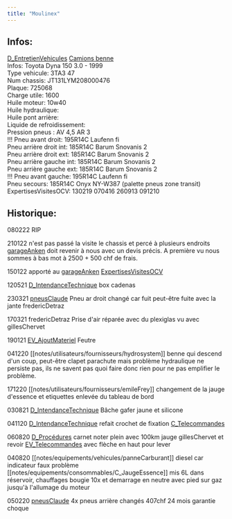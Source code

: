 ```yaml
---
title: "Moulinex"
---
```


## Infos:
[D_EntretienVehicules](notes/departements/D_EntretienVehicules.md) [Camions benne](notes/equipements/vehicules/C_CamionsBenne.md)\
Infos: Toyota Dyna 150 3.0 - 1999\
Type vehicule: 3TA3 47\
Num chassis: JT131LYM208000476\
Plaque: 725068\
Charge utile: 1600\
Huile moteur: 10w40\
Huile hydraulique:\
Huile pont arrière:\
Liquide de refroidissement:\
Pression pneus : AV 4,5 AR 3\
!!! Pneu avant droit: 195R14C Laufenn fi\
Pneu arrière droit int: 185R14C Barum Snovanis 2\
Pneu arrière droit ext: 185R14C Barum Snovanis 2\
Pneu arrière gauche int: 185R14C Barum Snovanis 2\
Pneu arrière gauche ext: 185R14C Barum Snovanis 2\
!!! Pneu avant gauche: 195R14C Laufenn fi\
Pneu secours: 185R14C Onyx NY-W387 (palette pneus zone transit)\
ExpertisesVisitesOCV: 130219 070416 260913 091210

## Historique:
080222 RIP

210122 n'est pas passé la visite le chassis et percé à plusieurs endroits [garageAnken](notes/equipements/vehicules/garageAnken.md) doit revenir à nous avec un devis précis. A première vu nous sommes à bas mot à 2500 + 500 chf de frais.

150122 apporté au [garageAnken](notes/equipements/vehicules/garageAnken.md) [ExpertisesVisitesOCV](notes/equipements/vehicules/ExpertisesVisitesOCV.md) 

120521 [D_IntendanceTechnique](notes/departements/D_IntendanceTechnique.md) box cadenas 

230321 [pneusClaude](notes/equipements/vehicules/pneusClaude.md) Pneu ar droit changé car fuit peut-être fuite avec la jante fredericDetraz

170321 fredericDetraz Prise d'air réparée avec du plexiglas vu avec gillesChervet

190121 [EV_AjoutMateriel](notes/equipements/vehicules/EV_AjoutMateriel.md) Feutre

041220 [[notes/utilisateurs/fournisseurs/hydrosystem]] benne qui descend d'un coup, peut-être clapet parachute mais problème hydraulique ne persiste pas, ils ne savent pas quoi faire donc rien pour ne pas emplifier le problème.

171220 [[notes/utilisateurs/fournisseurs/emileFrey]] changement de la jauge d'essence et etiquettes enlevée du tableau de bord

030821 [D_IntendanceTechnique](notes/departements/D_IntendanceTechnique.md) Bâche gafer jaune et silicone

041120 [D_IntendanceTechnique](notes/departements/D_IntendanceTechnique.md) refait crochet de fixation [C_Telecommandes](notes/equipements/consommables/C_Telecommandes.md)

060820 [D_Procédures](notes/departements/D_Procédures.md) carnet noter plein avec 100km jauge gillesChervet et revoir [EV_Telecommandes](notes/equipements/vehicules/EV_Telecommandes.md) avec flèche en haut pour lever

040820 [[notes/equipements/vehicules/panneCarburant]] diesel car indicateur faux problème [[notes/equipements/consommables/C_JaugeEssence]] mis 6L dans réservoir, chauffages bougie 10x et demarrage en neutre avec pied sur gaz jusqu'à l'allumage du moteur 

050220 [pneusClaude](notes/equipements/vehicules/pneusClaude.md) 4x pneus arrière changés 407chf 24 mois garantie choque



